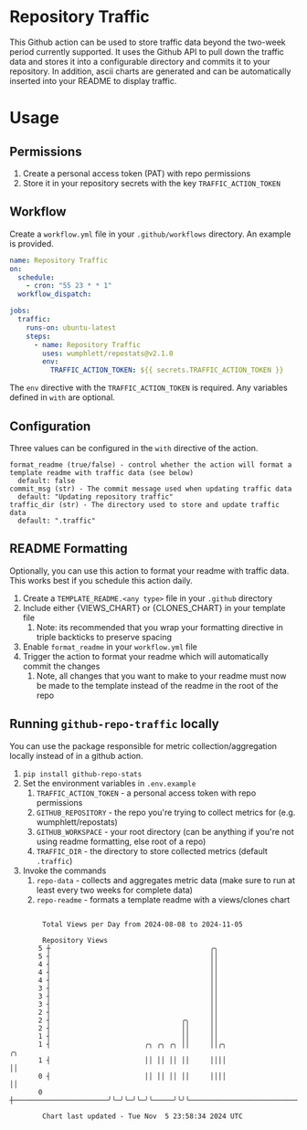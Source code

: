 # Repository Traffic

This Github action can be used to store traffic data beyond the two-week period currently supported.
It uses the Github API to pull down the traffic data and stores it into a configurable directory and commits it to your 
repository. In addition, ascii charts are generated and can be automatically inserted into your README to display traffic.

# Usage
## Permissions
1. Create a personal access token (PAT) with repo permissions
2. Store it in your repository secrets with the key `TRAFFIC_ACTION_TOKEN`

## Workflow
Create a `workflow.yml` file in your `.github/workflows` directory. An example is provided.

```yaml
name: Repository Traffic
on:
  schedule:
    - cron: "55 23 * * 1"
  workflow_dispatch:

jobs:
  traffic:
    runs-on: ubuntu-latest
    steps:
      - name: Repository Traffic
        uses: wumphlett/repostats@v2.1.0
        env:
          TRAFFIC_ACTION_TOKEN: ${{ secrets.TRAFFIC_ACTION_TOKEN }}
```
The `env` directive with the `TRAFFIC_ACTION_TOKEN` is required. Any variables defined in `with` are optional.

## Configuration
Three values can be configured in the `with` directive of the action.
```
format_readme (true/false) - control whether the action will format a template readme with traffic data (see below)
  default: false
commit_msg (str) - The commit message used when updating traffic data
  default: "Updating repository traffic"
traffic_dir (str) - The directory used to store and update traffic data
  default: ".traffic"
```

## README Formatting
Optionally, you can use this action to format your readme with traffic data. This works best if you schedule this action
daily.

1. Create a `TEMPLATE_README.<any type>` file in your `.github` directory
2. Include either {VIEWS_CHART} or {CLONES_CHART} in your template file
   1. Note: its recommended that you wrap your formatting directive in triple backticks to preserve spacing
3. Enable `format_readme` in your `workflow.yml` file
4. Trigger the action to format your readme which will automatically commit the changes
   1. Note, all changes that you want to make to your readme must now be made to the template instead of the readme in the root of the repo

## Running `github-repo-traffic` locally
You can use the package responsible for metric collection/aggregation locally instead of in a github action.

1. `pip install github-repo-stats`
2. Set the environment variables in `.env.example`
   1. `TRAFFIC_ACTION_TOKEN` - a personal access token with repo permissions
   2. `GITHUB_REPOSITORY` - the repo you're trying to collect metrics for (e.g. wumphlett/repostats)
   3. `GITHUB_WORKSPACE` - your root directory (can be anything if you're not using readme formatting, else root of a repo)
   4. `TRAFFIC_DIR` - the directory to store collected metrics (default `.traffic`)
3. Invoke the commands
   1. `repo-data` - collects and aggregates metric data (make sure to run at least every two weeks for complete data)
   2. `repo-readme` - formats a template readme with a views/clones chart

```

        Total Views per Day from 2024-08-08 to 2024-11-05

        Repository Views
       5 ┼                                       ╭╮
       5 ┤                                       ││
       4 ┤                                       ││
       4 ┤                                       ││
       4 ┤                                       ││
       3 ┤                                       ││
       3 ┤                                       ││
       3 ┤                                       ││
       2 ┤                                       ││
       2 ┤                                ╭╮     ││
       2 ┤                                ││     ││
       1 ┤                                ││     ││
       1 ┤                       ╭╮ ╭╮ ╭╮ ││     ││╭╮                                         ╭╮
       1 ┤                       ││ ││ ││ ││     ││││                                         ││
       0 ┤                       ││ ││ ││ ││     ││││                                         ││
       0 ┼───────────────────────╯╰─╯╰─╯╰─╯╰─────╯╰╯╰─────────────────────────────────────────╯╰───

        Chart last updated - Tue Nov  5 23:58:34 2024 UTC
        
```
